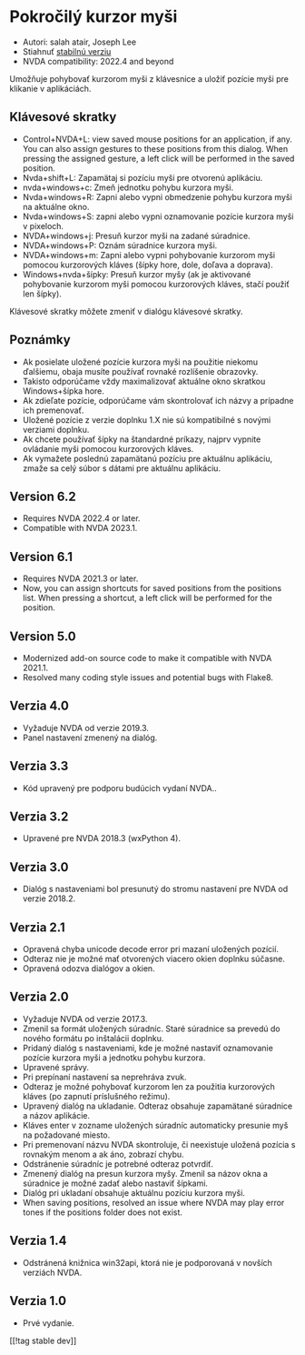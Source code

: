 # Pokročilý kurzor myši #

* Autori: salah atair, Joseph Lee
* Stiahnuť [stabilnú verziu][1]
* NVDA compatibility: 2022.4 and beyond

Umožňuje pohybovať kurzorom myši z klávesnice a uložiť pozície myši pre
klikanie v aplikáciách.

## Klávesové skratky

* Control+NVDA+L: view saved mouse positions for an application, if any. You
  can also assign gestures to these positions from this dialog. When
  pressing the assigned gesture, a left click will be performed in the saved
  position.
* Nvda+shift+L: Zapamätaj si pozíciu myši pre otvorenú aplikáciu.
* nvda+windows+c: Zmeň jednotku pohybu kurzora myši.
* Nvda+windows+R: Zapni alebo vypni obmedzenie pohybu kurzora myši na
  aktuálne okno.
* Nvda+windows+S: zapni alebo vypni oznamovanie pozície kurzora myši v
  pixeloch.
* NVDA+windows+j: Presuň kurzor myši na zadané súradnice.
* NVDA+windows+P: Oznám súradnice kurzora myši.
* NVDA+windows+m: Zapni alebo vypni pohybovanie kurzorom myši pomocou
  kurzorových kláves (šípky hore, dole, doľava a doprava).
* Windows+nvda+šípky: Presuň kurzor myšy (ak je aktivované pohybovanie
  kurzorom myši pomocou kurzorových kláves, stačí použiť len šípky).

Klávesové skratky môžete zmeniť v dialógu klávesové skratky.

## Poznámky

* Ak posielate uložené pozície kurzora myši na použitie niekomu ďalšiemu,
  obaja musíte používať rovnaké rozlíšenie obrazovky.
* Takisto odporúčame vždy maximalizovať aktuálne okno skratkou Windows+šípka
  hore.
* Ak zdieľate pozície, odporúčame vám skontrolovať ich názvy a prípadne ich
  premenovať.
* Uložené pozície z verzie doplnku 1.X nie sú kompatibilné s novými verziami
  doplnku.
* Ak chcete používať šípky na štandardné príkazy, najprv vypnite ovládanie
  myši pomocou kurzorových kláves.
* Ak vymažete poslednú zapamätanú pozíciu pre aktuálnu aplikáciu, zmaže sa
  celý súbor s dátami pre aktuálnu aplikáciu.

## Version 6.2

* Requires NVDA 2022.4 or later.
* Compatible with NVDA 2023.1.

## Version 6.1

* Requires NVDA 2021.3 or later.
* Now, you can assign shortcuts for saved positions from the positions
  list. When pressing a shortcut, a left click will be performed for the
  position.

## Version 5.0

* Modernized add-on source code to make it compatible with NVDA 2021.1.
* Resolved many coding style issues and potential bugs with Flake8.

## Verzia 4.0

* Vyžaduje NVDA od verzie 2019.3.
* Panel nastavení zmenený na dialóg.

## Verzia 3.3

* Kód upravený pre podporu budúcich vydaní NVDA..

## Verzia 3.2

* Upravené pre NVDA 2018.3 (wxPython 4).

## Verzia 3.0

* Dialóg s nastaveniami bol presunutý do stromu nastavení pre NVDA od verzie
  2018.2.

## Verzia 2.1

* Opravená chyba unicode decode error pri mazaní uložených pozícií.
* Odteraz nie je možné mať otvorených viacero okien doplnku súčasne.
* Opravená odozva dialógov a okien.

## Verzia 2.0

* Vyžaduje NVDA od verzie 2017.3.
* Zmenil sa formát uložených súradníc. Staré súradnice sa prevedú do nového
  formátu po inštalácii doplnku.
* Pridaný dialóg s nastaveniami, kde je možné nastaviť oznamovanie pozície
  kurzora myši a jednotku pohybu kurzora.
* Upravené správy.
* Pri prepínaní nastavení sa neprehráva zvuk.
* Odteraz je možné pohybovať kurzorom len za použitia kurzorových kláves (po
  zapnutí príslušného režimu).
* Upravený dialóg na ukladanie. Odteraz obsahuje zapamätané súradnice a
  názov aplikácie.
* Kláves enter v zozname uložených súradníc automaticky presunie myš na
  požadované miesto.
* Pri premenovaní názvu NVDA skontroluje, či neexistuje uložená pozícia s
  rovnakým menom a ak áno, zobrazí chybu.
* Odstránenie súradníc je potrebné odteraz potvrdiť.
* Zmenený dialóg na presun kurzora myšy. Zmenil sa názov okna a súradnice je
  možné zadať alebo nastaviť šípkami.
* Dialóg pri ukladaní obsahuje aktuálnu pozíciu kurzora myši.
* When saving positions, resolved an issue where NVDA may play error tones
  if the positions folder does not exist.

## Verzia 1.4

* Odstránená knižnica win32api, ktorá nie je podporovaná v novších verziách
  NVDA.

## Verzia 1.0

* Prvé vydanie.

[[!tag stable dev]]

[1]: https://addons.nvda-project.org/files/get.php?file=goldenCursor

